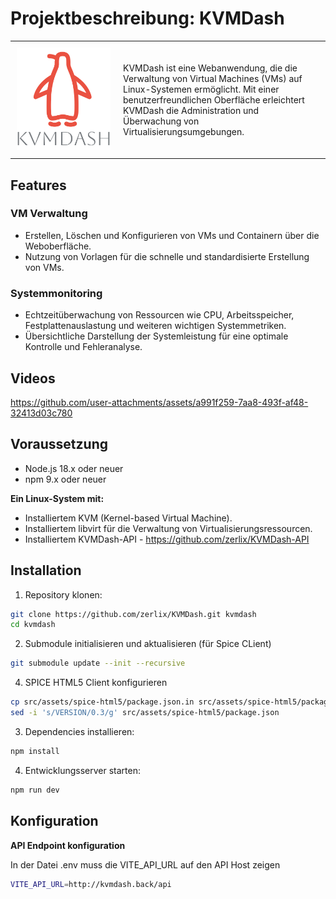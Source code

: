 # Projektbeschreibung: KVMDash

<table style="border-collapse: collapse; width: 100%;">
    <tr>
        <td style="width: 150px; padding: 10px; vertical-align: middle;">
            <img src="src/assets/kvmdash.svg" alt="KvmDash Logo" style="max-width: 100%;">
        </td>
        <td style="padding: 10px; vertical-align: middle;">
            KVMDash ist eine Webanwendung, die die Verwaltung von Virtual Machines (VMs) auf Linux-Systemen ermöglicht. 
            Mit einer benutzerfreundlichen Oberfläche erleichtert KVMDash die Administration und Überwachung von Virtualisierungsumgebungen.
        </td>
    </tr>
</table>



## Features

### VM Verwaltung
* Erstellen, Löschen und Konfigurieren von VMs und Containern über die Weboberfläche.
* Nutzung von Vorlagen für die schnelle und standardisierte Erstellung von VMs.

### Systemmonitoring
* Echtzeitüberwachung von Ressourcen wie CPU, Arbeitsspeicher, Festplattenauslastung und weiteren wichtigen Systemmetriken.
* Übersichtliche Darstellung der Systemleistung für eine optimale Kontrolle und Fehleranalyse.


## Videos

https://github.com/user-attachments/assets/a991f259-7aa8-493f-af48-32413d03c780



## Voraussetzung

* Node.js 18.x oder neuer
* npm 9.x oder neuer

**Ein Linux-System mit:**
* Installiertem KVM (Kernel-based Virtual Machine).
* Installiertem libvirt für die Verwaltung von Virtualisierungsressourcen.
* Installiertem KVMDash-API - https://github.com/zerlix/KVMDash-API



## Installation

1. Repository klonen:
```bash
git clone https://github.com/zerlix/KVMDash.git kvmdash
cd kvmdash
```

2. Submodule initialisieren und aktualisieren (für Spice CLient)
```bash
git submodule update --init --recursive
```

4. SPICE HTML5 Client konfigurieren
```bash
cp src/assets/spice-html5/package.json.in src/assets/spice-html5/package.json
sed -i 's/VERSION/0.3/g' src/assets/spice-html5/package.json
```

3. Dependencies installieren:
```bash
npm install
```

4. Entwicklungsserver starten:
```bash
npm run dev
```

## Konfiguration
**API Endpoint konfiguration**

In der Datei .env muss die VITE_API_URL auf den API Host zeigen

```bash
VITE_API_URL=http://kvmdash.back/api
```


